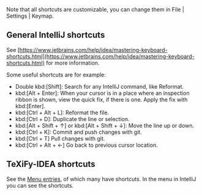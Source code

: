 Note that all shortcuts are customizable, you can change them in <ui-path>File | Settings | Keymap</ui-path>.

## General IntelliJ shortcuts

See [https://www.jetbrains.com/help/idea/mastering-keyboard-shortcuts.html](https://www.jetbrains.com/help/idea/mastering-keyboard-shortcuts.html) for more information.

Some useful shortcuts are for example:

* Double kbd:[Shift]: Search for any IntelliJ command, like Reformat.
* kbd:[Alt + Enter]: When your cursor is in a place where an inspection ribbon is shown, view the quick fix, if there is one. Apply the fix with kbd:[Enter].
* kbd:[Ctrl + Alt + L]: Reformat the file.
* kbd:[Ctrl + D]: Duplicate the line or selection.
* kbd:[Alt + Shift + &#8593;] or kbd:[Alt + Shift + &#8595;]: Move the line up or down.
* kbd:[Ctrl + K]: Commit and push changes with git.
* kbd:[Ctrl + T] Pull changes with git.
* kbd:[Ctrl + Alt + &lt;-] Go back to previous cursor location.

## TeXiFy-IDEA shortcuts

See the [Menu entries](Features#menu-entries), of which many have shortcuts.
 In the menu in IntelliJ you can see the shortcuts.
